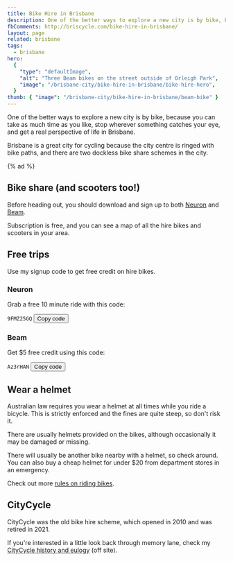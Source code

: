```yaml
---
title: Bike Hire in Brisbane
description: One of the better ways to explore a new city is by bike, because you can take as much time as you like to stop wherever something catches your eye.
fbComments: http://briscycle.com/bike-hire-in-brisbane/
layout: page
related: brisbane
tags:
  - brisbane
hero:
  {
    "type": "defaultImage",
    "alt": "Three Beam bikes on the street outside of Orleigh Park",
    "image": "/brisbane-city/bike-hire-in-brisbane/bike-hire-hero",
  }
thumb: { "image": "/brisbane-city/bike-hire-in-brisbane/beam-bike" }
---
```


One of the better ways to explore a new city is by bike, because you can take as much time as you like, stop wherever something catches your eye, and get a real perspective of life in Brisbane.

Brisbane is a great city for cycling because the city centre is ringed with bike paths, and there are two dockless bike share schemes in the city.

{% ad %}

## Bike share (and scooters too!)

Before heading out, you should download and sign up to both [Neuron](https://www.rideneuron.com/) and [Beam](https://www.ridebeam.com/).

Subscription is free, and you can see a map of all the hire bikes and scooters in your area.

## Free trips

Use my signup code to get free credit on hire bikes.

<div class="card">
<div class="card__link">
<div class="card__content">
<div class="sidebyside">
<div>
<h3>Neuron</h3>

<p>Grab a free 10 minute ride with this code:</p>

<aside class="copy-code">
  <code id="neuron-code" class="copy-code__text">9FMZ25GQ</code>
  <button class="copy-code__button" data-clipboard-target="#neuron-code">
  Copy code
  </button>
</aside>

</div>

<div>
<h3>Beam</h3>

<p>Get $5 free credit using this code:</p>

<aside class="copy-code">
  <!-- code id="beam-code" data-owner="ash" class="copy-code__text">mR5gVvs</code -->
  <code id="beam-code" data-owner="tae" class="copy-code__text">Az3rHAN</code>
  <button class="copy-code__button" data-clipboard-target="#beam-code">
  Copy code
  </button>
</aside>
</div>
</div>
</div>
</div>
</div>

## Wear a helmet

Australian law requires you wear a helmet at all times while you ride a bicycle. This is strictly enforced and the fines are quite steep, so don't risk it.

There are usually helmets provided on the bikes, although occasionally it may be damaged or missing.

There will usually be another bike nearby with a helmet, so check around. You can also buy a cheap helmet for under $20 from department stores in an emergency.

Check out more [rules on riding bikes](/bicycle-regulation).

## CityCycle

CityCycle was the old bike hire scheme, which opened in 2010 and was retired in 2021.

If you're interested in a little look back through memory lane, check my [CityCycle history and eulogy](https://ash.ms/2022/01/30/brisbane-citycycle/) (off site).
